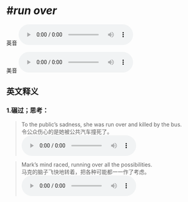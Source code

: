 # ***\#run over*** 
英音
<audio src="./media/run over1_AAC.aac" controls="controls"></audio>

美音
<audio src="./media/run over2_AAC.aac" controls="controls"></audio>



  

英文释义
---
### 1.**碾过；思考：**  

 > To the public’s sadness, she was run over and killed by the bus.   
 > 令公众伤心的是她被公共汽车撞死了。    
<audio src="./media/run-19.aac" controls="controls"></audio>

 > Mark’s mind raced, running over all the possibilities.   
 > 马克的脑子飞快地转着，把各种可能都一一作了考虑。    
<audio src="./media/run-20.aac" controls="controls"></audio>


